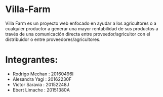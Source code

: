# Villa-Farm

Villa Farm es un proyecto web enfocado en ayudar a los agricultores o a cualquier productor a generar una mayor rentabilidad de sus productos a través de una comunicación directa entre proveedor/agricultor con el distribuidor o entre proveedores/agricultores.

# Integrantes:
  - Rodrigo Mechan : 20160496I
  - Alesandra Yagi : 20162230F
  - Victor Saravia : 20152248J
  - Ebert Limache : 20151380A
